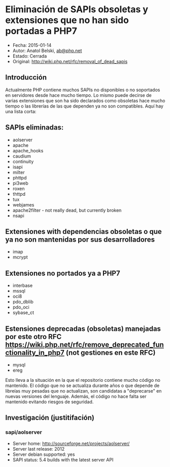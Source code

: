 # Eliminación de SAPIs obsoletas y extensiones que no han sido portadas a PHP7
* Fecha: 2015-01-14
* Autor: Anatol Belski, <ab@php.net>
* Estado: Cerrada
* Original: http://wiki.php.net/rfc/removal_of_dead_sapis

## Introducción

Actualmente PHP contiene muchos SAPIs no disponibles o no soportados en servidores desde hace mucho tiempo. Lo mismo puede decirse de varias extensiones que son ha sido declarados como obsoletas hace mucho tiempo o las librerías de las que dependen ya no son compatibles. Aquí hay una lista corta:

## SAPIs eliminadas:
* aolserver
* apache
* apache_hooks
* caudium
* continuity
* isapi
* milter  
* phttpd
* pi3web
* roxen
* thttpd
* tux
* webjames
* apache2filter - not really dead, but currently broken
* nsapi

## Extensiones with dependencias obsoletas o que ya no son mantenidas por sus desarrolladores
* imap
* mcrypt

## Extensiones no portados ya a PHP7
* interbase
* mssql
* oci8
* pdo_dblib
* pdo_oci
* sybase_ct

## Estensiones deprecadas (obsoletas) manejadas por este otro RFC https://wiki.php.net/rfc/remove_deprecated_functionality_in_php7 (not gestiones en este  RFC)
* mysql
* ereg   

Esto lleva a la situación en la que el repositorio contiene mucho código no mantenido. El código que no se actualiza durante años o que depende de libreías muy pesadas que no actualizan, son candidatas a "deprecarse" en nuevas versiones del lenguaje. Además, el código no hace falta ser mantenido evitando riesgos de seguridad.

## Investigación (justitifación)

### sapi/aolserver
  * Server home: http://sourceforge.net/projects/aolserver/
  * Server last release: 2012
  * Server debian supported: yes
  * SAPI status: 5.4 builds with the latest server API
  
